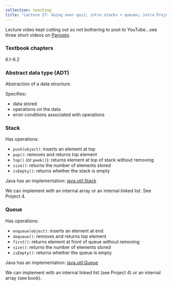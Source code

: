 ```yaml
---
collection: teaching
title: "Lecture 27: Going over quiz; intro stacks + queues; intro Project 4"
---
```


Lecture video kept cutting out so not bothering to post to YouTube...see three short videos on [Panopto](https://montana.hosted.panopto.com/Panopto/Pages/Sessions/List.aspx?folderID=761aede1-cd37-4643-af61-af3b01276d2e).

### Textbook chapters
6.1-6.2

### Abstract data type (ADT)
Abstraction of a data structure.

Specifies:
* data stored
* operations on the data
* error conditions associated with operations

### Stack
Has operations:
* `push(object)`: inserts an element at top
* `pop()`: removes and returns top element
* `top()` (or `peek()`): returns element at top of stack without removing
* `size()`: returns the number of elements stored
* `isEmpty()`: returns whether the stack is empty

Java has an implementation: [java.util.Stack](https://docs.oracle.com/en/java/javase/17/docs/api/java.base/java/util/Stack.html)

We can implement with an internal array or an internal linked list. See Project 4.

### Queue
Has operations:
* `enqueue(object)`: inserts an element at end
* `dequeue()`: removes and returns top element
* `first()`: returns element at front of queue  without removing
* `size()`: returns the number of elements stored
* `isEmpty()`: returns whether the queue is empty

Java has an implementation: [java.util.Queue](https://docs.oracle.com/en/java/javase/17/docs/api/java.base/java/util/Queue.html)

We can implement with an internal linked list (see Project 4) or an internal
array (see book).
